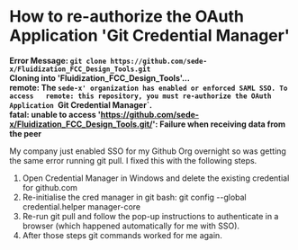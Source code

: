 # How to re-authorize the OAuth Application 'Git Credential Manager'
**Error Message: 
`git clone https://github.com/sede-x/Fluidization_FCC_Design_Tools.git`  
Cloning into 'Fluidization_FCC_Design_Tools'...  
remote: The `sede-x' organization has enabled or enforced SAML SSO. To access  
remote: this repository, you must re-authorize the OAuth Application `Git Credential Manager`.  
fatal: unable to access 'https://github.com/sede-x/Fluidization_FCC_Design_Tools.git/': Failure when receiving data from the peer**

My company just enabled SSO for my Github Org overnight so was getting the same error running git pull. I fixed this with the following steps.

1. Open Credential Manager in Windows and delete the existing credential for github.com
2. Re-initialise the cred manager in git bash: git config --global credential.helper manager-core
3. Re-run git pull and follow the pop-up instructions to authenticate in a browser (which happened automatically for me with SSO).
4. After those steps git commands worked for me again.
